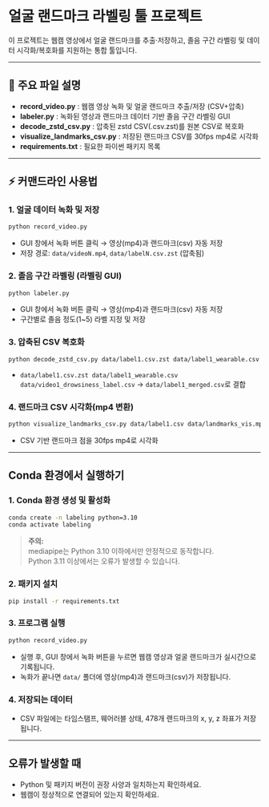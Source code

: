 # 얼굴 랜드마크 라벨링 툴 프로젝트

이 프로젝트는 웹캠 영상에서 얼굴 랜드마크를 추출·저장하고, 졸음 구간 라벨링 및 데이터 시각화/복호화를 지원하는 통합 툴입니다.

---

## 📁 주요 파일 설명

- **record_video.py** : 웹캠 영상 녹화 및 얼굴 랜드마크 추출/저장 (CSV+압축)
- **labeler.py** : 녹화된 영상과 랜드마크 데이터 기반 졸음 구간 라벨링 GUI
- **decode_zstd_csv.py** : 압축된 zstd CSV(.csv.zst)를 원본 CSV로 복호화
- **visualize_landmarks_csv.py** : 저장된 랜드마크 CSV를 30fps mp4로 시각화
- **requirements.txt** : 필요한 파이썬 패키지 목록

---

## ⚡ 커맨드라인 사용법

### 1. 얼굴 데이터 녹화 및 저장

```bash
python record_video.py
```
- GUI 창에서 녹화 버튼 클릭 → 영상(mp4)과 랜드마크(csv) 자동 저장
- 저장 경로: `data/videoN.mp4`, `data/labelN.csv.zst` (압축됨)

### 2. 졸음 구간 라벨링 (라벨링 GUI)

```bash
python labeler.py
```
- GUI 창에서 녹화 버튼 클릭 → 영상(mp4)과 랜드마크(csv) 자동 저장
- 구간별로 졸음 정도(1~5) 라벨 지정 및 저장

### 3. 압축된 CSV 복호화

```bash
python decode_zstd_csv.py data/label1.csv.zst data/label1_wearable.csv data/video1_drowsiness_label.csv data/label1_merged.csv
```
- `data/label1.csv.zst data/label1_wearable.csv data/video1_drowsiness_label.csv` → `data/label1_merged.csv`로 결합

### 4. 랜드마크 CSV 시각화(mp4 변환)

```bash
python visualize_landmarks_csv.py data/label1.csv data/landmarks_vis.mp4
```
- CSV 기반 랜드마크 점을 30fps mp4로 시각화

---

## Conda 환경에서 실행하기

### 1. Conda 환경 생성 및 활성화

```bash
conda create -n labeling python=3.10
conda activate labeling
```

> **주의:**  
> mediapipe는 Python 3.10 이하에서만 안정적으로 동작합니다.  
> Python 3.11 이상에서는 오류가 발생할 수 있습니다.

### 2. 패키지 설치

```bash
pip install -r requirements.txt
```

### 3. 프로그램 실행

```bash
python record_video.py
```

- 실행 후, GUI 창에서 녹화 버튼을 누르면 웹캠 영상과 얼굴 랜드마크가 실시간으로 기록됩니다.
- 녹화가 끝나면 `data/` 폴더에 영상(mp4)과 랜드마크(csv)가 저장됩니다.

### 4. 저장되는 데이터

- CSV 파일에는 타임스탬프, 웨어러블 상태, 478개 랜드마크의 x, y, z 좌표가 저장됩니다.

---

## 오류가 발생할 때

- Python 및 패키지 버전이 권장 사양과 일치하는지 확인하세요.
- 웹캠이 정상적으로 연결되어 있는지 확인하세요.
